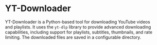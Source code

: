 # YT-Downloader

YT-Downloader is a Python-based tool for downloading YouTube videos and playlists. It uses the `yt-dlp` library to provide advanced downloading capabilities, including support for playlists, subtitles, thumbnails, and rate limiting. The downloaded files are saved in a configurable directory.

